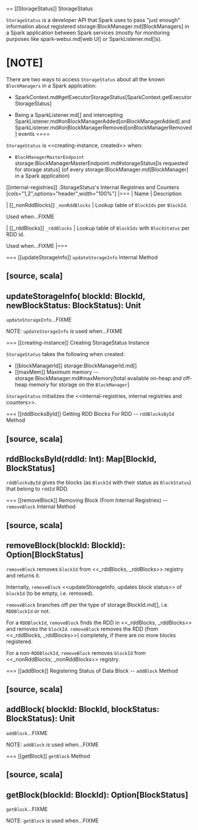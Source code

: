 == [[StorageStatus]] StorageStatus

`StorageStatus` is a developer API that Spark uses to pass "just enough" information about registered storage:BlockManager.md[BlockManagers] in a Spark application between Spark services (mostly for monitoring purposes like spark-webui.md[web UI] or SparkListener.md[]s).

[NOTE]
====
There are two ways to access `StorageStatus` about all the known `BlockManagers` in a Spark application:

* SparkContext.md#getExecutorStorageStatus[SparkContext.getExecutorStorageStatus]

* Being a SparkListener.md[] and intercepting SparkListener.md#onBlockManagerAdded[onBlockManagerAdded] and SparkListener.md#onBlockManagerRemoved[onBlockManagerRemoved] events
====

`StorageStatus` is <<creating-instance, created>> when:

* `BlockManagerMasterEndpoint` storage:BlockManagerMasterEndpoint.md#storageStatus[is requested for storage status] (of every storage:BlockManager.md[BlockManager] in a Spark application)

[[internal-registries]]
.StorageStatus's Internal Registries and Counters
[cols="1,2",options="header",width="100%"]
|===
| Name
| Description

| [[_nonRddBlocks]] `_nonRddBlocks`
| Lookup table of `BlockIds` per `BlockId`.

Used when...FIXME

| [[_rddBlocks]] `_rddBlocks`
| Lookup table of `BlockIds` with `BlockStatus` per RDD id.

Used when...FIXME
|===

=== [[updateStorageInfo]] `updateStorageInfo` Internal Method

[source, scala]
----
updateStorageInfo(
  blockId: BlockId,
  newBlockStatus: BlockStatus): Unit
----

`updateStorageInfo`...FIXME

NOTE: `updateStorageInfo` is used when...FIXME

=== [[creating-instance]] Creating StorageStatus Instance

`StorageStatus` takes the following when created:

* [[blockManagerId]] storage:BlockManagerId.md[]
* [[maxMem]] Maximum memory -- storage:BlockManager.md#maxMemory[total available on-heap and off-heap memory for storage on the `BlockManager`]

`StorageStatus` initializes the <<internal-registries, internal registries and counters>>.

=== [[rddBlocksById]] Getting RDD Blocks For RDD -- `rddBlocksById` Method

[source, scala]
----
rddBlocksById(rddId: Int): Map[BlockId, BlockStatus]
----

`rddBlocksById` gives the blocks (as `BlockId` with their status as `BlockStatus`) that belong to `rddId` RDD.

=== [[removeBlock]] Removing Block (From Internal Registries) -- `removeBlock` Internal Method

[source, scala]
----
removeBlock(blockId: BlockId): Option[BlockStatus]
----

`removeBlock` removes `blockId` from <<_rddBlocks, _rddBlocks>> registry and returns it.

Internally, `removeBlock` <<updateStorageInfo, updates block status>> of `blockId` (to be empty, i.e. removed).

`removeBlock` branches off per the type of storage:BlockId.md[], i.e. `RDDBlockId` or not.

For a `RDDBlockId`, `removeBlock` finds the RDD in <<_rddBlocks, _rddBlocks>> and removes the `blockId`. `removeBlock` removes the RDD (from <<_rddBlocks, _rddBlocks>>) completely, if there are no more blocks registered.

For a non-``RDDBlockId``, `removeBlock` removes `blockId` from <<_nonRddBlocks, _nonRddBlocks>> registry.

=== [[addBlock]] Registering Status of Data Block -- `addBlock` Method

[source, scala]
----
addBlock(
  blockId: BlockId,
  blockStatus: BlockStatus): Unit
----

`addBlock`...FIXME

NOTE: `addBlock` is used when...FIXME

=== [[getBlock]] `getBlock` Method

[source, scala]
----
getBlock(blockId: BlockId): Option[BlockStatus]
----

`getBlock`...FIXME

NOTE: `getBlock` is used when...FIXME
